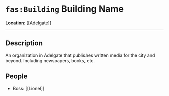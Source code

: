 # `fas:Building` Building Name
**Location**: [[Adelgate]]

---

## Description
An organization in Adelgate that publishes written media for the city and beyond. Including newspapers, books, etc.   

## People
- Boss: [[Lionel]]